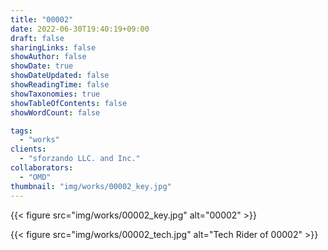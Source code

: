 ```yaml
---
title: "00002"
date: 2022-06-30T19:40:19+09:00
draft: false
sharingLinks: false
showAuthor: false
showDate: true
showDateUpdated: false
showReadingTime: false
showTaxonomies: true
showTableOfContents: false
showWordCount: false

tags:
  - "works"
clients:
  - "sforzando LLC. and Inc."
collaborators:
  - "OMD"
thumbnail: "img/works/00002_key.jpg"
---
```


{{< figure src="img/works/00002_key.jpg" alt="00002" >}}

{{< figure src="img/works/00002_tech.jpg" alt="Tech Rider of 00002" >}}
